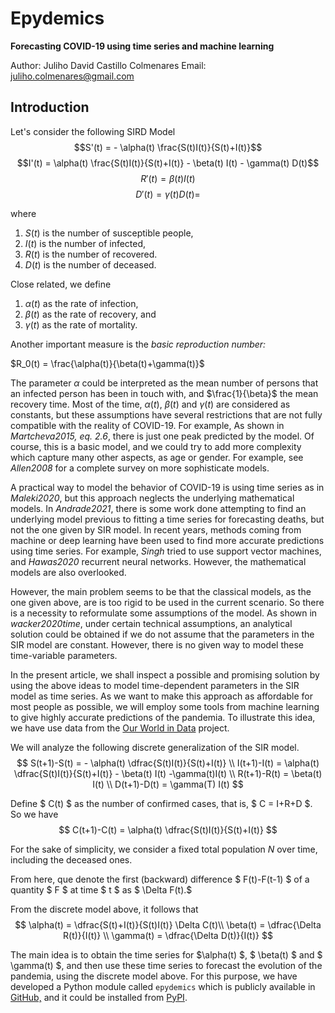 
# Epydemics 

**Forecasting COVID-19 using time series and machine learning**

Author: Juliho David Castillo Colmenares
Email: juliho.colmenares@gmail.com

## Introduction

Let's consider the following SIRD Model
$$S'(t) = - \alpha(t) \frac{S(t)I(t)}{S(t)+I(t)}$$
$$I'(t) = \alpha(t) \frac{S(t)I(t)}{S(t)+I(t)} - \beta(t) I(t)  - \gamma(t) D(t)$$
$$R'(t) = \beta(t) I(t)$$
$$D'(t) = \gamma(t) D(t)=$$

where

1. $S(t)$ is the number of susceptible people,
2. $I(t)$ is the number of infected,
3. $R(t)$ is the number of recovered.
4. $D(t)$ is the number of deceased.

Close related, we define

1. $\alpha(t)$ as the rate of infection,
2. $\beta(t)$ as the rate of recovery, and
3. $\gamma(t)$ as the rate of mortality.

Another important measure is the *basic reproduction number:*

$R_0(t) = \frac{\alpha(t)}{\beta(t)+\gamma(t)}$

The parameter $\alpha$ could be interpreted as the mean number of persons that an infected person has been in touch with, and $\frac{1}{\beta}$ the mean recovery time. Most of the time, $\alpha(t)$, $\beta(t)$ and $\gamma(t)$ are considered as constants, but these assumptions have several restrictions that are not fully compatible with the reality of COVID-19. For example, As shown in <cite>Martcheva2015, eq. 2.6</cite>, there is just one peak predicted by the model. Of course, this is a basic model, and we could try to add more complexity which capture many other aspects, as age or gender. For example, see <cite>Allen2008</cite> for a complete survey on more sophisticate models.

A practical way to model the behavior of COVID-19 is using time series as in <cite>Maleki2020</cite>, but this approach neglects the underlying mathematical models. In   <cite>Andrade2021</cite>, there is some work done attempting to find an underlying model previous to fitting a time series for forecasting deaths, but not the one given by SIR model. In recent years, methods coming from machine or deep learning have been used to find more accurate predictions using time series. For example, <cite>Singh</cite> tried to use support vector machines, and <cite>Hawas2020</cite> recurrent neural networks. However, the mathematical models are also overlooked.

However, the main problem seems to be that the classical models, as the one given above, are is too rigid to be used in the current scenario. So there is a necessity to reformulate some assumptions of the model. As shown in <cite>wacker2020time</cite>, under certain technical assumptions, an analytical solution could be obtained if we do not assume that the parameters in the SIR model are constant. However, there is no given way to model these time-variable parameters.

In the present article, we shall inspect a possible and promising solution by using the above ideas to model time-dependent parameters in the SIR model as time series. As we want to make this approach as affordable for most people as possible, we will employ some tools from machine learning to give highly accurate predictions of the pandemia. To illustrate this idea, we have use data from the [Our World in Data](https://ourworldindata.org/coronavirus) project.

We will analyze the following discrete generalization of the SIR model.
$$
S(t+1)-S(t) = - \alpha(t) \dfrac{S(t)I(t)}{S(t)+I(t)} \\
I(t+1)-I(t) = \alpha(t) \dfrac{S(t)I(t)}{S(t)+I(t)} - \beta(t) I(t) -\gamma(t)I(t) \\
R(t+1)-R(t) = \beta(t) I(t) \\
D(t+1)-D(t) = \gamma(T) I(t)
$$

Define $ C(t) $ as the number of confirmed cases, that is, $ C = I+R+D $. So we have
$$
C(t+1)-C(t) =  \alpha(t) \dfrac{S(t)I(t)}{S(t)+I(t)}
$$

For the sake of simplicity, we consider a fixed total population $N$ over time, including the deceased ones.

From here, que denote the first (backward) difference $ F(t)-F(t-1) $ of a quantity $ F $ at time $ t $ as $ \Delta F(t).$

From  the discrete model above, it follows that
$$
\alpha(t) = \dfrac{S(t)+I(t)}{S(t)I(t)} \Delta C(t)\\
\beta(t) = \dfrac{\Delta R(t)}{I(t)} \\
\gamma(t) = \dfrac{\Delta D(t)}{I(t)}
$$

The main idea is to obtain the time series for $\alpha(t) $, $ \beta(t) $ and $ \gamma(t) $, and then use these time series to forecast the evolution of the pandemia, using the discrete model above. For this purpose, we have developed a Python module called `epydemics` which is publicly available in [GitHub,](https://github.com/julihocc/epydemics) and it could be installed from [PyPI](https://pypi.org/project/epydemics/).

